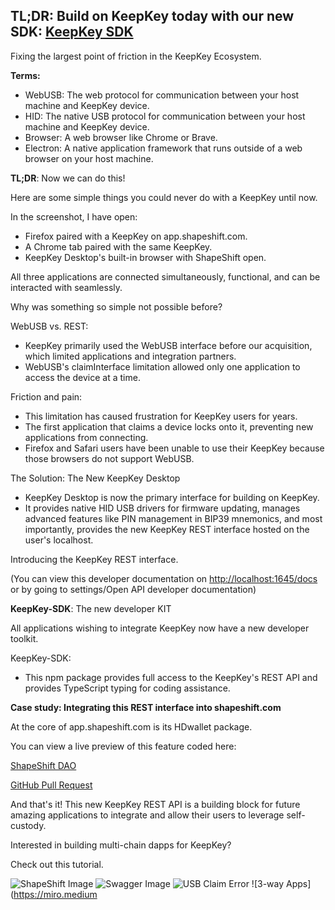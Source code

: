 ## TL;DR: Build on KeepKey today with our new SDK: [KeepKey SDK](https://www.npmjs.com/package/@keepkey/keepkey-sdk)

Fixing the largest point of friction in the KeepKey Ecosystem.

**Terms:**
- WebUSB: The web protocol for communication between your host machine and KeepKey device.
- HID: The native USB protocol for communication between your host machine and KeepKey device.
- Browser: A web browser like Chrome or Brave.
- Electron: A native application framework that runs outside of a web browser on your host machine.

**TL;DR**: Now we can do this!

Here are some simple things you could never do with a KeepKey until now.

In the screenshot, I have open:
- Firefox paired with a KeepKey on app.shapeshift.com.
- A Chrome tab paired with the same KeepKey.
- KeepKey Desktop's built-in browser with ShapeShift open.

All three applications are connected simultaneously, functional, and can be interacted with seamlessly.

Why was something so simple not possible before?

WebUSB vs. REST:
- KeepKey primarily used the WebUSB interface before our acquisition, which limited applications and integration partners.
- WebUSB's claimInterface limitation allowed only one application to access the device at a time.

Friction and pain:
- This limitation has caused frustration for KeepKey users for years.
- The first application that claims a device locks onto it, preventing new applications from connecting.
- Firefox and Safari users have been unable to use their KeepKey because those browsers do not support WebUSB.

The Solution: The New KeepKey Desktop
- KeepKey Desktop is now the primary interface for building on KeepKey.
- It provides native HID USB drivers for firmware updating, manages advanced features like PIN management in BIP39 mnemonics, and most importantly, provides the new KeepKey REST interface hosted on the user's localhost.

Introducing the KeepKey REST interface.

(You can view this developer documentation on [http://localhost:1645/docs](http://localhost:1645/docs) or by going to settings/Open API developer documentation)

**KeepKey-SDK**: The new developer KIT

All applications wishing to integrate KeepKey now have a new developer toolkit.

KeepKey-SDK:
- This npm package provides full access to the KeepKey's REST API and provides TypeScript typing for coding assistance.

**Case study: Integrating this REST interface into shapeshift.com**

At the core of app.shapeshift.com is its HDwallet package.

You can view a live preview of this feature coded here:

[ShapeShift DAO](https://web-theta-one.vercel.app)

[GitHub Pull Request](https://github.com/shapeshift/web/pull/3678)

And that's it! This new KeepKey REST API is a building block for future amazing applications to integrate and allow their users to leverage self-custody.

Interested in building multi-chain dapps for KeepKey?

Check out this tutorial.

![ShapeShift Image](https://miro.medium.com/v2/resize:fit:720/format:webp/1*agzHRHDpv01lOKAIBHq6jQ.png)
![Swagger Image](https://miro.medium.com/v2/resize:fit:720/format:webp/1*uY-c3vQBlC-xgXe7YR6dNQ.png)
![USB Claim Error](https://miro.medium.com/v2/resize:fit:720/format:webp/1*qYdT-Fpq36o17BMsYCFeQg.png)
![3-way Apps](https://miro.medium
